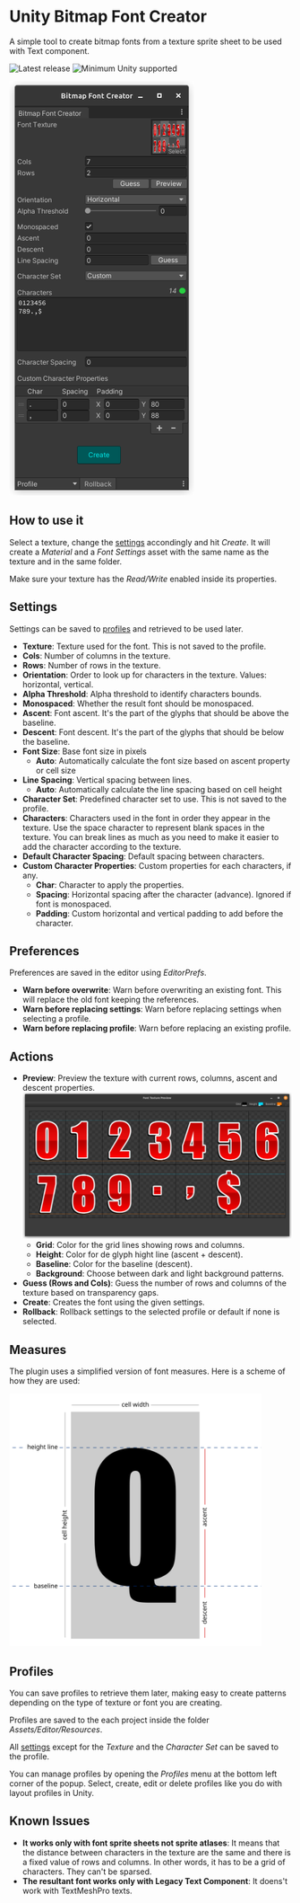 # Unity Bitmap Font Creator

A simple tool to create bitmap fonts from a texture sprite sheet to be used with Text component.

![Latest release](https://img.shields.io/github/v/release/kleber-swf/unity-bitmap-font-creator?include_prereleases&style=flat)
![Minimum Unity supported](https://img.shields.io/badge/Unity-2018.3+-57b9d3.svg?style=flat&logo=unity&color=purple)

![Main window](./Documentation/screenshot-01.png)

## How to use it

Select a texture, change the [settings](#settings) accondingly and hit _Create_. It will create a _Material_ and a _Font Settings_ asset with the same name as the texture and in the same folder.

Make sure your texture has the _Read/Write_ enabled inside its properties.

## Settings

Settings can be saved to [profiles](#profiles) and retrieved to be used later.

-  **Texture**: Texture used for the font. This is not saved to the profile.
-  **Cols**: Number of columns in the texture.
-  **Rows**: Number of rows in the texture.
-  **Orientation**: Order to look up for characters in the texture. Values: horizontal, vertical.
-  **Alpha Threshold**: Alpha threshold to identify characters bounds.
-  **Monospaced**: Whether the result font should be monospaced.
-  **Ascent**: Font ascent. It's the part of the glyphs that should be above the baseline.
-  **Descent**: Font descent. It's the part of the glyphs that should be below the baseline.
-  **Font Size**: Base font size in pixels
   -  **Auto**: Automatically calculate the font size based on ascent property or cell size
-  **Line Spacing**: Vertical spacing between lines.
   -  **Auto**: Automatically calculate the line spacing based on cell height
-  **Character Set**: Predefined character set to use. This is not saved to the profile.
-  **Characters**: Characters used in the font in order they appear in the texture. Use the space character to represent blank spaces in the texture. You can break lines as much as you need to make it easier to add the character according to the texture.
-  **Default Character Spacing**: Default spacing between characters.
-  **Custom Character Properties**: Custom properties for each characters, if any.
   -  **Char**: Character to apply the properties.
   -  **Spacing**: Horizontal spacing after the character (advance). Ignored if font is monospaced.
   -  **Padding**: Custom horizontal and vertical padding to add before the character.

## Preferences

Preferences are saved in the editor using _EditorPrefs_.

-  **Warn before overwrite**: Warn before overwriting an existing font. This will replace the old font keeping the references.
-  **Warn before replacing settings**: Warn before replacing settings when selecting a profile.
-  **Warn before replacing profile**: Warn before replacing an existing profile.

## Actions

-  **Preview**: Preview the texture with current rows, columns, ascent and descent properties. ![Preview Window](./Documentation/screenshot-02.png)
   -  **Grid**: Color for the grid lines showing rows and columns.
   -  **Height**: Color for de glyph hight line (ascent + descent).
   -  **Baseline**: Color for the baseline (descent).
   -  **Background**: Choose between dark and light background patterns.
-  **Guess (Rows and Cols)**: Guess the number of rows and columns of the texture based on transparency gaps.
-  **Create**: Creates the font using the given settings.
-  **Rollback**: Rollback settings to the selected profile or default if none is selected.

## Measures

The plugin uses a simplified version of font measures. Here is a scheme of how they are used:

<img src='./Documentation/measures.png' height='auto' width='450px'>

## Profiles

You can save profiles to retrieve them later, making easy to create patterns depending on the type of texture or font you are creating.

Profiles are saved to the each project inside the folder _Assets/Editor/Resources_.

All [settings](#settings) except for the _Texture_ and the _Character Set_ can be saved to the profile.

You can manage profiles by opening the _Profiles_ menu at the bottom left corner of the popup. Select, create, edit or delete profiles like you do with layout profiles in Unity.

## Known Issues

-  **It works only with font sprite sheets not sprite atlases**: It means that the distance between characters in the texture are the same and there is a fixed value of rows and columns. In other words, it has to be a grid of characters. They can't be sparsed.
-  **The resultant font works only with Legacy Text Component**: It doens't work with TextMeshPro texts.

